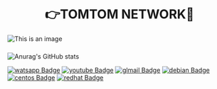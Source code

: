 <h1 align="center"> 👉TOMTOM NETWORK👋 </h1>



![This is an image](https://ispmais.com/wp-content/uploads/2022/01/ispmais-logo-2048x638.png)


###
![Anurag's GitHub stats](https://github-readme-stats.vercel.app/api?username=tomtomnetwork&show_icons=true&theme=radical)


[![watsapp Badge](https://img.shields.io/badge/WhatsApp-25D366?style=for-the-badge&logo=whatsapp&logoColor=white&link=https://www.youtube.com/user/TreinaWeb)](https://api.whatsapp.com/send/?phone=5594992601696&text&type=phone_number&app_absent=0)
[![youtube Badge](https://img.shields.io/badge/YouTube-FF0000?style=for-the-badge&logo=youtube&logoColor=white&link=https://www.youtube.com)](https://www.youtube.com/user/TreinaWeb)
[![glmail Badge](https://img.shields.io/badge/Gmail-D14836?style=for-the-badge&logo=gmail&logoColor=white&link=https://gmail.com)](https://gmail.com)
[![debian Badge](https://img.shields.io/badge/Debian-A81D33?style=for-the-badge&logo=debian&logoColor=white&link=https://gmail.com)](https://debian.org)
[![centos Badge](https://img.shields.io/badge/Cent%20OS-262577?style=for-the-badge&logo=CentOS&logoColor=white&link=https://gmail.com)](https://centos.org)
[![redhat Badge](	https://img.shields.io/badge/Red%20Hat-EE0000?style=for-the-badge&logo=redhat&logoColor=white&link=https://gmail.com)](https://www.redhat.com/en)
